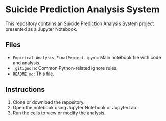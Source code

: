 # Suicide Prediction Analysis System


This repository contains an Suicide Prediction Analysis System project presented as a Jupyter Notebook.

## Files

- `Empirical_Analysis_FinalProject.ipynb`: Main notebook file with code and analysis.
- `.gitignore`: Common Python-related ignore rules.
- `README.md`: This file.

## Instructions

1. Clone or download the repository.
2. Open the notebook using Jupyter Notebook or JupyterLab.
3. Run the cells to view or modify the analysis.
